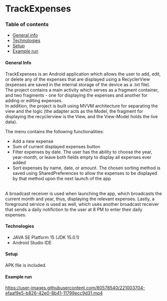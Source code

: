 # TrackExpenses

### Table of contents
* [General info](#general-info)
* [Technologies](#technologies)
* [Setup](#setup)
* [Example run](#example-run)

#### General Info
TrackExpenses is an Android application which allows the user to add, edit, or delete any of the expenses that are displayed using a RecyclerView (expenses are saved in the internal storage of the device as a .txt file).<br>
The project contains a main activity which serves as a fragment container, and two fragments - one for displaying the expenses and another for adding or editing expenses.<br>
In addition, the project is built using MVVM architecture for separating the view and the logic (the adapter acts as the Model, the fragment for displaying the recyclerview is the View, and the View-Model holds the live data).<br>

The menu contains the following functionalities:
* Add a new expense
* Sum of current displayed expenses button
* Filter expenses by date. The user has the ability to choose the year, year-month, or leave both fields empty to display all expenses ever added
* Sort expenses by name, date, or amount. The chosen sorting method is saved using SharedPreferences to allow the expenses to be displayed by that method upon the next launch of the app

<br>A broadcast receiver is used when launching the app, which broadcasts the current month and year, thus, displaying the relevant expenses. Lastly, a foreground service is used as well, which uses another broadcast receiver that sends a daily notifiction to the user at 8 PM to enter their daily expenses.

#### Technologies
* JAVA SE Platform 15 (JDK 15.0.1)
* Android Studio IDE

#### Setup
APK file is included.

#### Example run
https://user-images.githubusercontent.com/80578540/221003704-efaaf9e5-b826-42e0-8b41-11799ecc9d31.mp4
